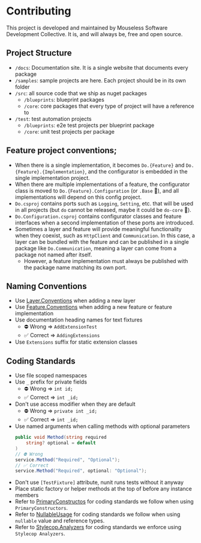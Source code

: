 # Contributing

This project is developed and maintained by Mouseless Software Development
Collective. It is, and will always be, free and open source.

## Project Structure

- `/docs`: Documentation site. It is a single website that documents every
  package
- `/samples`: sample projects are here. Each project should be in its own
  folder
- `/src`: all source code that we ship as nuget packages
  - `/blueprints`: blueprint packages
  - `/core`: core packages that every type of project will have a reference to
- `/test`: test automation projects
  - `/blueprints`: e2e test projects per blueprint package
  - `/core`: unit test projects per package

## Feature project conventions;

- When there is a single implementation, it becomes `Do.{Feature}` and
  `Do.{Feature}.{Implementation}`, and the configurator is embedded in the
  single implementation project.
- When there are multiple implementations of a feature, the configurator class
  is moved to `Do.{Feature}.Configuration` (or `.Base` :thinking:), and all
  implementations will depend on this config project.
- `Do.csproj` contains ports such as `Logging`, `Setting`, etc. that will be
  used in all projects (but `do` cannot be released, maybe it could be
  `do-core` :thinking:).
- `Do.Configuration.csproj` contains configurator classes and feature
  interfaces when a second implementation of these ports are introduced.
- Sometimes a layer and feature will provide meaningful functionality when they
  coexist, such as `HttpClient` and `Communication`. In this case, a layer can
  be bundled with the feature and can be published in a single package like 
  `Do.Communication`, meaning a layer can come from a package not named after 
  itself.
  - However, a feature implementation must always be published with the package
    name matching its own port.

## Naming Conventions

- Use [Layer.Conventions](https://github.com/mouseless/do/tree/main/docs/architecture/layer.md) 
  when adding a new layer
- Use [Feature.Conventions](https://github.com/mouseless/do/tree/main/docs/architecture/feature.md) 
  when adding a new feature or feature implementation
- Use documentation heading names for text fixtures
  - ⛔ Wrong => `AddExtensionTest`
  - ✅ Correct => `AddingExtensions`
- Use `Extensions` suffix for static extension classes

## Coding Standards

- Use file scoped namespaces
- Use `_` prefix for private fields
  - ⛔ Wrong => `int id;`
  - ✅ Correct => `int _id;`
- Don't use access modifier when they are default
  - ⛔ Wrong => `private int _id;`
  - ✅ Correct => `int _id;`  
- Use named arguments when calling methods with optional parameters
  ```csharp
  public void Method(string required
      string? optional = default
  )
  // ⛔ Wrong
  service.Method("Required", "Optional");
  // ✅ Correct
  service.Method("Required", optional: "Optional");
  ``` 
- Don't use `[TestFixture]` attribute, nunit runs tests without it anyway
- Place static factory or helper methods at the top of before any instance 
  members
- Refer to [PrimaryConstructos](https://github.com/mouseless/learn-dotnet/tree/main/primary-constructor/README.md)
  for coding standards we follow when using `PrimaryConstructors`.
- Refer to [NullableUsage](https://github.com/mouseless/learn-dotnet/tree/main/nullable-usage/README.md)
  for coding standards we follow when using `nullable` value and reference 
  types.
- Refer to [Stylecop.Analyzers](https://github.com/mouseless/learn-dotnet/tree/main/analyzers/README.md)
  for coding standards we enforce using `Stylecop Analyzers`.
